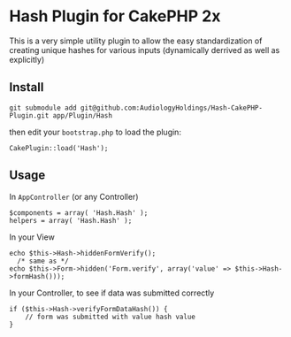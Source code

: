 Hash Plugin for CakePHP 2x
=================

This is a very simple utility plugin to allow the easy standardization of
creating unique hashes for various inputs
(dynamically derrived as well as explicitly)

Install
-------------

```
git submodule add git@github.com:AudiologyHoldings/Hash-CakePHP-Plugin.git app/Plugin/Hash
```

then edit your `bootstrap.php` to load the plugin:

```
CakePlugin::load('Hash');
```

Usage
-------------

In `AppController` (or any Controller)

```
$components = array( 'Hash.Hash' );
helpers = array( 'Hash.Hash' );
```

In your View

```
echo $this->Hash->hiddenFormVerify();
  /* same as */
echo $this->Form->hidden('Form.verify', array('value' => $this->Hash->formHash()));
```

In your Controller, to see if data was submitted correctly

```
if ($this->Hash->verifyFormDataHash()) {
	// form was submitted with value hash value
}
```

